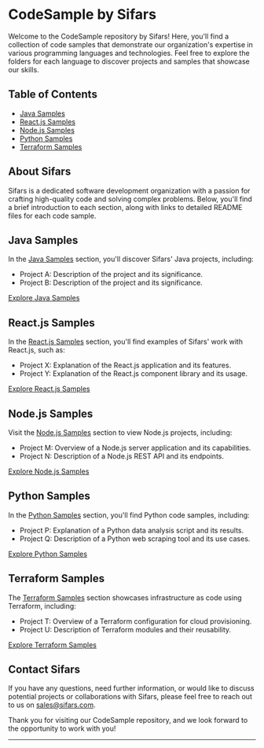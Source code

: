 # CodeSample by Sifars

Welcome to the CodeSample repository by Sifars! Here, you'll find a collection of code samples that demonstrate our organization's expertise in various programming languages and technologies. Feel free to explore the folders for each language to discover projects and samples that showcase our skills.

## Table of Contents

- [Java Samples](./JavaSamples/README.md)
- [React.js Samples](./ReactSamples/README.md)
- [Node.js Samples](./NodeSamples/README.md)
- [Python Samples](./PythonSamples/README.md)
- [Terraform Samples](./TerraformSamples/README.md)

## About Sifars

Sifars is a dedicated software development organization with a passion for crafting high-quality code and solving complex problems. Below, you'll find a brief introduction to each section, along with links to detailed README files for each code sample.

## Java Samples

In the [Java Samples](./JavaSamples/README.md) section, you'll discover Sifars' Java projects, including:

- Project A: Description of the project and its significance.
- Project B: Description of the project and its significance.

[Explore Java Samples](./JavaSamples/README.md)

## React.js Samples

In the [React.js Samples](./ReactSamples/README.md) section, you'll find examples of Sifars' work with React.js, such as:

- Project X: Explanation of the React.js application and its features.
- Project Y: Explanation of the React.js component library and its usage.

[Explore React.js Samples](./ReactSamples/README.md)

## Node.js Samples

Visit the [Node.js Samples](./NodeSamples/README.md) section to view Node.js projects, including:

- Project M: Overview of a Node.js server application and its capabilities.
- Project N: Description of a Node.js REST API and its endpoints.

[Explore Node.js Samples](./NodeSamples/README.md)

## Python Samples

In the [Python Samples](./PythonSamples/README.md) section, you'll find Python code samples, including:

- Project P: Explanation of a Python data analysis script and its results.
- Project Q: Description of a Python web scraping tool and its use cases.

[Explore Python Samples](./PythonSamples/README.md)

## Terraform Samples

The [Terraform Samples](./TerraformSamples/README.md) section showcases infrastructure as code using Terraform, including:

- Project T: Overview of a Terraform configuration for cloud provisioning.
- Project U: Description of Terraform modules and their reusability.

[Explore Terraform Samples](./TerraformSamples/README.md)

## Contact Sifars

If you have any questions, need further information, or would like to discuss potential projects or collaborations with Sifars, please feel free to reach out to us on sales@sifars.com.

Thank you for visiting our CodeSample repository, and we look forward to the opportunity to work with you!

---


